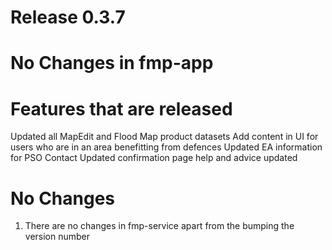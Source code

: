 # Release 0.3.7

# No Changes in fmp-app

# Features that are released
Updated all MapEdit and Flood Map product datasets
Add content in UI for users who are in an area benefitting from defences
Updated EA information for PSO Contact
Updated confirmation page help and advice updated

# No Changes
1) There are no changes in fmp-service apart from the bumping the version number